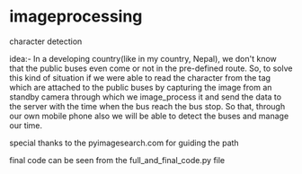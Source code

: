# imageprocessing
character detection 

idea:-
  In a developing country(like in my country, Nepal), we don't know that the public buses even come or not in the pre-defined route.
  So, to solve this kind of situation if we were able to read the character from the tag which are attached to the public buses by 
  capturing the image from an standby camera through which we image_process it and send the data to the server with the time 
  when the bus reach the bus stop. So that, through our own mobile phone also we will be able to detect the buses and manage our time.
  
  special thanks to the pyimagesearch.com for guiding the path
  
 final code can be seen from the full_and_final_code.py file
 
